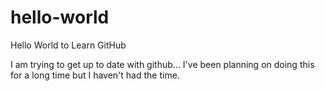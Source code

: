 # hello-world
Hello World to Learn GitHub

I am trying to get up to date with github... I've been planning on doing this for a long time but I haven't had the time.
